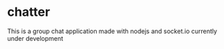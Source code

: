 # chatter
This is a group chat application made with nodejs and socket.io
currently under development
